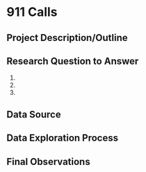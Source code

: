 # 911 Calls

 
## Project Description/Outline


## Research Question to Answer

1. 
2. 
3. 

## Data Source


## Data Exploration Process
  
  
## Final Observations
 
